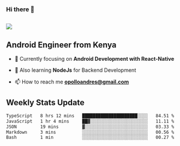 ### Hi there 👋
<h2 align="left"><img src="https://readme-typing-svg.herokuapp.com?color=000000&lines=I'm+Andrew+Opollo😊;Welcome+to+my+Github😜"> </h2>

## Android Engineer from Kenya


- 🌱 Currently focusing on **Android Development with React-Native**

- 🔭 Also learning **NodeJs** for Backend Development

- 📫 How to reach me **opolloandres@gmail.com**


## Weekly Stats Update
<!--START_SECTION:waka-->

```txt
TypeScript   8 hrs 12 mins   █████████████████████░░░░   84.51 %
JavaScript   1 hr 4 mins     ██▓░░░░░░░░░░░░░░░░░░░░░░   11.11 %
JSON         19 mins         ▓░░░░░░░░░░░░░░░░░░░░░░░░   03.33 %
Markdown     3 mins          ░░░░░░░░░░░░░░░░░░░░░░░░░   00.56 %
Bash         1 min           ░░░░░░░░░░░░░░░░░░░░░░░░░   00.27 %
```

<!--END_SECTION:waka-->



